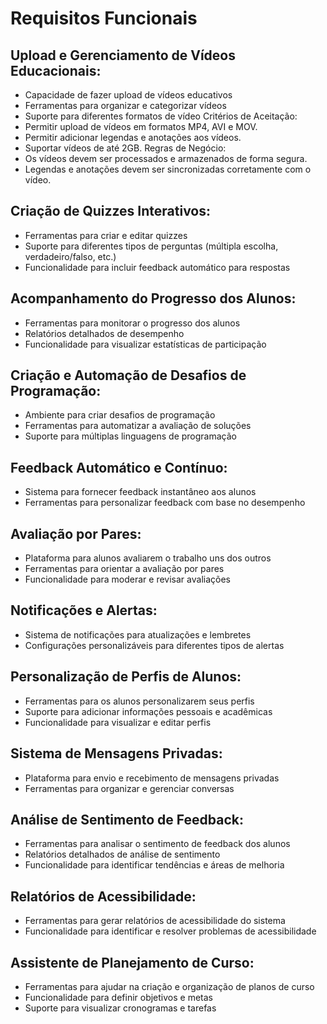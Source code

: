 # Requisitos Funcionais

## Upload e Gerenciamento de Vídeos Educacionais:
- Capacidade de fazer upload de vídeos educativos
- Ferramentas para organizar e categorizar vídeos
- Suporte para diferentes formatos de vídeo
  Critérios de Aceitação:
- Permitir upload de vídeos em formatos MP4, AVI e MOV.
- Permitir adicionar legendas e anotações aos vídeos.
- Suportar vídeos de até 2GB.
Regras de Negócio:
- Os vídeos devem ser processados e armazenados de forma segura.
- Legendas e anotações devem ser sincronizadas corretamente com o vídeo.

## Criação de Quizzes Interativos:
- Ferramentas para criar e editar quizzes
- Suporte para diferentes tipos de perguntas (múltipla escolha, verdadeiro/falso, etc.)
- Funcionalidade para incluir feedback automático para respostas

## Acompanhamento do Progresso dos Alunos:
- Ferramentas para monitorar o progresso dos alunos
- Relatórios detalhados de desempenho
- Funcionalidade para visualizar estatísticas de participação

## Criação e Automação de Desafios de Programação:
- Ambiente para criar desafios de programação
- Ferramentas para automatizar a avaliação de soluções
- Suporte para múltiplas linguagens de programação

## Feedback Automático e Contínuo:
- Sistema para fornecer feedback instantâneo aos alunos
- Ferramentas para personalizar feedback com base no desempenho

## Avaliação por Pares:
- Plataforma para alunos avaliarem o trabalho uns dos outros
- Ferramentas para orientar a avaliação por pares
- Funcionalidade para moderar e revisar avaliações

## Notificações e Alertas:
- Sistema de notificações para atualizações e lembretes
- Configurações personalizáveis para diferentes tipos de alertas

## Personalização de Perfis de Alunos:
- Ferramentas para os alunos personalizarem seus perfis
- Suporte para adicionar informações pessoais e acadêmicas
- Funcionalidade para visualizar e editar perfis

## Sistema de Mensagens Privadas:
- Plataforma para envio e recebimento de mensagens privadas
- Ferramentas para organizar e gerenciar conversas

## Análise de Sentimento de Feedback:
- Ferramentas para analisar o sentimento de feedback dos alunos
- Relatórios detalhados de análise de sentimento
- Funcionalidade para identificar tendências e áreas de melhoria

## Relatórios de Acessibilidade:
- Ferramentas para gerar relatórios de acessibilidade do sistema
- Funcionalidade para identificar e resolver problemas de acessibilidade

## Assistente de Planejamento de Curso:
- Ferramentas para ajudar na criação e organização de planos de curso
- Funcionalidade para definir objetivos e metas
- Suporte para visualizar cronogramas e tarefas

